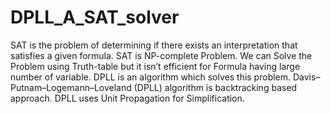 # DPLL_A_SAT_solver

SAT is the problem of determining if there exists an interpretation that satisfies a given formula. SAT is NP-complete Problem. We can Solve the Problem using Truth-table but it isn’t efficient for Formula having large number of variable. DPLL is an algorithm which solves this problem. Davis–Putnam–Logemann–Loveland (DPLL) algorithm is backtracking based approach. DPLL uses Unit Propagation for Simplification.
